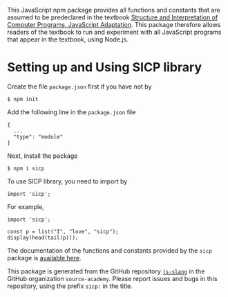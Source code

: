 This JavaScript npm package provides all functions and constants that are assumed to be predeclared in the textbook [Structure and Interpretation of Computer Programs, JavaScript Adaptation](https://sourceacademy.org/sicpjs). This package therefore allows readers of the textbook to run and experiment with all JavaScript programs that appear in the textbook, using Node.js.

Setting up and Using SICP library
=================================

Create the file `package.json` first if you have not by
``` {.}
$ npm init
```
Add the following line in the `package.json` file
``` {.}
{
  ...
  "type": "module"
}  
```
Next, install the package
``` {.}
$ npm i sicp
```
To use SICP library, you need to import by 
``` {.}
import 'sicp';
```
For example,
``` {.}
import 'sicp';

const p = list("I", "love", "sicp");
display(head(tail(p)));
```
The documentation of the functions and constants provided by the `sicp` package is
[available here](https://docs.sourceacademy.org/source_4/global.html).

This package is generated from the GitHub repository [`js-slang`](https://github.com/source-academy/js-slang) in the GitHub organization `source-academy`. Please report issues and bugs in this repository, using the prefix `sicp:` in the title.